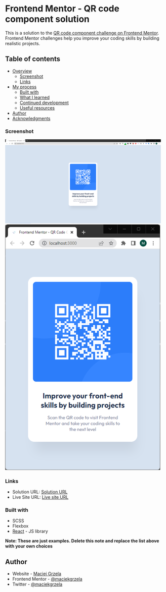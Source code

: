# Frontend Mentor - QR code component solution

This is a solution to the [QR code component challenge on Frontend Mentor](https://www.frontendmentor.io/challenges/qr-code-component-iux_sIO_H). Frontend Mentor challenges help you improve your coding skills by building realistic projects. 

## Table of contents

- [Overview](#overview)
  - [Screenshot](#screenshot)
  - [Links](#links)
- [My process](#my-process)
  - [Built with](#built-with)
  - [What I learned](#what-i-learned)
  - [Continued development](#continued-development)
  - [Useful resources](#useful-resources)
- [Author](#author)
- [Acknowledgments](#acknowledgments)

### Screenshot

![Web](https://raw.githubusercontent.com/maciekgrzela/fm__qr-code-component/main/src/assets/screen_web.png)
![Mobile](https://raw.githubusercontent.com/maciekgrzela/fm__qr-code-component/main/src/assets/screen_mobile.png)


### Links

- Solution URL: [Solution URL](https://github.com/maciekgrzela/fm__qr-code-component)
- Live Site URL: [Live site URL](https://maciekgrzela.github.io/fm__qr-code-component/index.html)


### Built with

- SCSS
- Flexbox
- [React](https://reactjs.org/) - JS library

**Note: These are just examples. Delete this note and replace the list above with your own choices**

## Author

- Website - [Maciej Grzela](https://www.mgrzela.dev)
- Frontend Mentor - [@maciekgrzela](https://www.frontendmentor.io/profile/@maciekgrzela)
- Twitter - [@maciekgrzela](https://www.twitter.com/@maciekgrzela)
